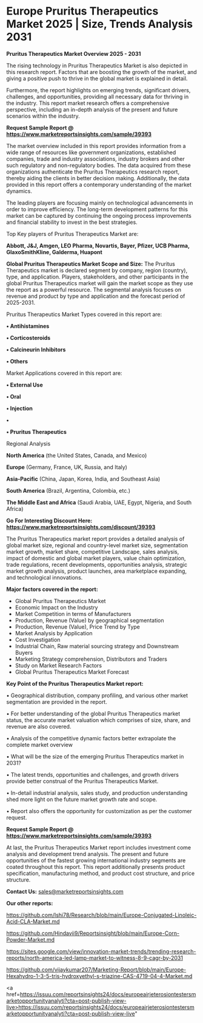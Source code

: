# Europe Pruritus Therapeutics Market 2025 | Size, Trends Analysis 2031

<Strong> Pruritus Therapeutics Market Overview 2025 - 2031</strong>

The rising technology in Pruritus Therapeutics Market is also depicted in this research report. Factors that are boosting the growth of the market, and giving a positive push to thrive in the global market is explained in detail.

Furthermore, the report highlights on emerging trends, significant drivers, challenges, and opportunities, providing all necessary data for thriving in the industry. This report market research offers a comprehensive perspective, including an in-depth analysis of the present and future scenarios within the industry.

<strong>Request Sample Report @ <a href=https://www.marketreportsinsights.com/sample/39393>https://www.marketreportsinsights.com/sample/39393</a></strong>

The market overview included in this report provides information from a wide range of resources like government organizations, established companies, trade and industry associations, industry brokers and other such regulatory and non-regulatory bodies. The data acquired from these organizations authenticate the Pruritus Therapeutics research report, thereby aiding the clients in better decision making. Additionally, the data provided in this report offers a contemporary understanding of the market dynamics.

The leading players are focusing mainly on technological advancements in order to improve efficiency. The long-term development patterns for this market can be captured by continuing the ongoing process improvements and financial stability to invest in the best strategies.

Top Key players of Pruritus Therapeutics Market are:

<strong>Abbott, J&J, Amgen, LEO Pharma, Novartis, Bayer, Pfizer, UCB Pharma, GlaxoSmithKline, Galderma, Huapont</strong>

<strong><b>Global Pruritus Therapeutics Market Scope and Size:</b></strong>
The Pruritus Therapeutics market is declared segment by company, region (country), type, and application. Players, stakeholders, and other participants in the global Pruritus Therapeutics market will gain the market scope as they use the report as a powerful resource. The segmental analysis focuses on revenue and product by type and application and the forecast period of 2025-2031.

Pruritus Therapeutics Market Types covered in this report are:

<strong>•  Antihistamines

•  Corticosteroids

•  Calcineurin Inhibitors

•  Others</strong>

Market Applications covered in this report are:

<strong>•  External Use

•  Oral

•  Injection

•  

•  Pruritus Therapeutics</strong> 

Regional Analysis

<strong>North America</strong> (the United States, Canada, and Mexico)

<strong>Europe</strong> (Germany, France, UK, Russia, and Italy)

<strong>Asia-Pacific</strong> (China, Japan, Korea, India, and Southeast Asia)

<strong>South America</strong> (Brazil, Argentina, Colombia, etc.)

<strong>The Middle East and Africa</strong> (Saudi Arabia, UAE, Egypt, Nigeria, and South Africa)

<strong>Go For Interesting Discount Here: <a href=https://www.marketreportsinsights.com/discount/39393>https://www.marketreportsinsights.com/discount/39393</a></strong>

The Pruritus Therapeutics market report provides a detailed analysis of global market size, regional and country-level market size, segmentation market growth, market share, competitive Landscape, sales analysis, impact of domestic and global market players, value chain optimization, trade regulations, recent developments, opportunities analysis, strategic market growth analysis, product launches, area marketplace expanding, and technological innovations.

<strong><b>Major factors covered in the report:</b></strong>
<ul>
  <li>Global Pruritus Therapeutics Market </li>
  <li>Economic Impact on the Industry</li>
  <li>Market Competition in terms of Manufacturers</li>
  <li>Production, Revenue (Value) by geographical segmentation</li>
  <li>Production, Revenue (Value), Price Trend by Type</li>
  <li>Market Analysis by Application</li>
  <li>Cost Investigation</li>
  <li>Industrial Chain, Raw material sourcing strategy and Downstream Buyers</li>
  <li>Marketing Strategy comprehension, Distributors and Traders</li>
  <li>Study on Market Research Factors</li>
  <li>Global Pruritus Therapeutics Market Forecast</li>
</ul>

<strong><b>Key Point of the Pruritus Therapeutics Market report:</b></strong>

• Geographical distribution, company profiling, and various other market segmentation are provided in the report.

• For better understanding of the global Pruritus Therapeutics market status, the accurate market valuation which comprises of size, share, and revenue are also covered.

• Analysis of the competitive dynamic factors better extrapolate the complete market overview

• What will be the size of the emerging Pruritus Therapeutics market in 2031?

• The latest trends, opportunities and challenges, and growth drivers provide better construal of the Pruritus Therapeutics Market.

• In-detail industrial analysis, sales study, and production understanding shed more light on the future market growth rate and scope.

• Report also offers the opportunity for customization as per the customer request.

<strong>Request Sample Report @ <a href=https://www.marketreportsinsights.com/sample/39393>https://www.marketreportsinsights.com/sample/39393</a></strong>

At last, the Pruritus Therapeutics Market report includes investment come analysis and development trend analysis. The present and future opportunities of the fastest growing international industry segments are coated throughout this report. This report additionally presents product specification, manufacturing method, and product cost structure, and price structure.

<strong>Contact Us:</strong>
sales@marketreportsinsights.com

<strong>Our other reports:</strong>

<a href=https://github.com/Ishi78/Research/blob/main/Europe-Conjugated-Linoleic-Acid-CLA-Market.md>https://github.com/Ishi78/Research/blob/main/Europe-Conjugated-Linoleic-Acid-CLA-Market.md</a>

<a href=https://github.com/Hindavii9/Reportsinsight/blob/main/Europe-Corn-Powder-Market.md>https://github.com/Hindavii9/Reportsinsight/blob/main/Europe-Corn-Powder-Market.md</a>

<a href=https://sites.google.com/view/innovation-market-trends/trending-research-reports/north-america-led-lamp-market-to-witness-8-9-cagr-by-2031>https://sites.google.com/view/innovation-market-trends/trending-research-reports/north-america-led-lamp-market-to-witness-8-9-cagr-by-2031</a>

<a href=https://github.com/vijaykumar207/Marketing-Report/blob/main/Europe-Hexahydro-1-3-5-tris-hydroxyethyl-s-triazine-CAS-4719-04-4-Market.md>https://github.com/vijaykumar207/Marketing-Report/blob/main/Europe-Hexahydro-1-3-5-tris-hydroxyethyl-s-triazine-CAS-4719-04-4-Market.md</a>

<a href=https://issuu.com/reportsinsights24/docs/europeairjeterosiontestersmarketopportunityanalyti?cta=post-publish-view-live>https://issuu.com/reportsinsights24/docs/europeairjeterosiontestersmarketopportunityanalyti?cta=post-publish-view-live</a>"
